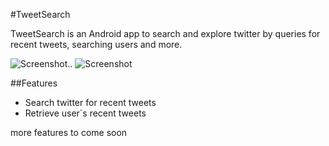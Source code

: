 #TweetSearch 


TweetSearch is an Android app to search and explore twitter by queries for recent tweets, searching users and more.


![Screenshot](https://raw.github.com/EldarRonen/TweetSearch/master/assets/screenshot_1.png)..
![Screenshot](https://raw.github.com/EldarRonen/TweetSearch/master/assets/screenshot_2.png)

##Features

* Search twitter for recent tweets 
* Retrieve user`s recent tweets

more features to come soon


